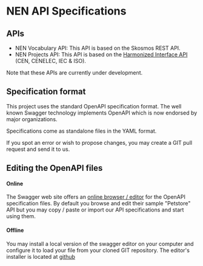 # NEN API Specifications


## APIs
- NEN Vocabulary API: This API is based on the Skosmos REST API.
- NEN Projects API: This API is based on the [Harmonized Interface API](https://bitbucket.org/sdo-hapi/) (CEN, CENELEC, IEC & ISO).

Note that these APIs are currently under development.


## Specification format

This project uses the standard OpenAPI specification format.
The well known Swagger technology implements OpenAPI which is now endorsed by major organizations. 

Specifications come as standalone files in the YAML format.

If you spot an error or wish to propose changes, you may create a GIT pull request and send it to us.

## Editing the OpenAPI files

#### Online

The Swagger web site offers an [online browser / editor](https://editor.swagger.io/)
for the OpenAPI specification files. By default you browse and edit their sample "Petstore"
API but you may copy / paste or import our API specifications and start using them.

#### Offline

You may install a local version of the swagger editor on your computer and configure 
it to load your file from your cloned GIT repository. 
The editor's installer is located at [github](https://github.com/swagger-api/swagger-editor)